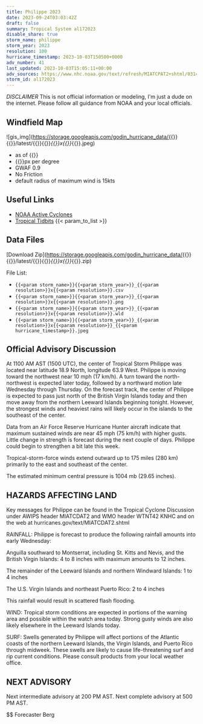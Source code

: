 ```yaml
---
title: Philippe 2023
date: 2023-09-24T03:03:42Z
draft: false
summary: Tropical System al172023
disable_share: true
storm_name: philippe
storm_year: 2023
resolution: 100
hurricane_timestamp: 2023-10-03T150500+0000
adv_number: 41
last_updated: 2023-10-03T15:05:11+00:00
adv_sources: https://www.nhc.noaa.gov/text/refresh/MIATCPAT2+shtml/031448.shtml;https://www.nhc.noaa.gov/refresh/graphics_at2+shtml/145210.shtml?cone
storm_id: al172023
---
```

*DISCLAIMER* This is not official information or modeling, I'm just a dude on the internet.  Please follow all guidance from NOAA and your local officials.

## Windfield Map
![gis_img](https://storage.googleapis.com/godin_hurricane_data/{{<param storm_name>}}{{<param storm_year>}}/latest/{{<param storm_name>}}{{<param storm_year>}}_{{<param resolution>}}x{{<param resolution>}}_{{<param hurricane_timestamp>}}.jpeg)

- as of {{<param last_updated>}}
- {{<param resolution>}}px per degree
- GWAF 0.9
- No Friction
- default radius of maximum wind is 15kts

## Useful Links
- [NOAA Active Cyclones](https://www.nhc.noaa.gov/)
- [Tropical Tidbits](https://www.tropicaltidbits.com/storminfo/)
{{< param_to_list >}}

## Data Files
[Download Zip](https://storage.googleapis.com/godin_hurricane_data/{{<param storm_name>}}{{<param storm_year>}}/latest/{{<param storm_name>}}{{<param storm_year>}}_{{<param resolution>}}x{{<param resolution>}}_{{<param hurricane_timestamp>}}.zip)

File List:
- `{{<param storm_name>}}{{<param storm_year>}}_{{<param resolution>}}x{{<param resolution>}}.csv`
- `{{<param storm_name>}}{{<param storm_year>}}_{{<param resolution>}}x{{<param resolution>}}.png`
- `{{<param storm_name>}}{{<param storm_year>}}_{{<param resolution>}}x{{<param resolution>}}.wld`
- `{{<param storm_name>}}{{<param storm_year>}}_{{<param resolution>}}x{{<param resolution>}}_{{<param hurricane_timestamp>}}.jpeg`


## Official Advisory Discussion
At 1100 AM AST (1500 UTC), the center of Tropical Storm Philippe was
located near latitude 18.9 North, longitude 63.9 West.  Philippe is
moving toward the northwest near 10 mph (17 km/h).  A turn toward 
the north-northwest is expected later today, followed by a 
northward motion late Wednesday through Thursday.  On the forecast 
track, the center of Philippe is expected to pass just north of 
the British Virgin Islands today and then move away from the 
northern Leeward Islands beginning tonight.  However, the strongest 
winds and heaviest rains will likely occur in the islands to the 
southeast of the center.
 
Data from an Air Force Reserve Hurricane Hunter aircraft indicate 
that maximum sustained winds are near 45 mph (75 km/h) with higher 
gusts.  Little change in strength is forecast during the next 
couple of days.  Philippe could begin to strengthen a bit late this 
week.
 
Tropical-storm-force winds extend outward up to 175 miles (280 km)
primarily to the east and southeast of the center.
 
The estimated minimum central pressure is 1004 mb (29.65 inches).
 
 
HAZARDS AFFECTING LAND
----------------------
Key messages for Philippe can be found in the Tropical Cyclone
Discussion under AWIPS header MIATCDAT2 and WMO header WTNT42 KNHC
and on the web at hurricanes.gov/text/MIATCDAT2.shtml
 
RAINFALL:  Philippe is forecast to produce the following rainfall
amounts into early Wednesday:
 
Anguilla southward to Montserrat, including St. Kitts and Nevis,
and the British Virgin Islands:  4 to 8 inches with maximum amounts
to 12 inches.
 
The remainder of the Leeward Islands and northern Windward Islands:
1 to 4 inches
 
The U.S. Virgin Islands and northeast Puerto Rico: 2 to 4 inches
 
This rainfall would result in scattered flash flooding.
 
WIND:  Tropical storm conditions are expected in portions of the
warning area and possible within the watch area today.  Strong
gusty winds are also likely elsewhere in the Leeward Islands today.
 
SURF:  Swells generated by Philippe will affect portions of the
Atlantic coasts of the northern Leeward Islands, the Virgin
Islands, and Puerto Rico through midweek. These swells are
likely to cause life-threatening surf and rip current conditions.
Please consult products from your local weather office.
 
 
NEXT ADVISORY
-------------
Next intermediate advisory at 200 PM AST.
Next complete advisory at 500 PM AST.
 
$$
Forecaster Berg